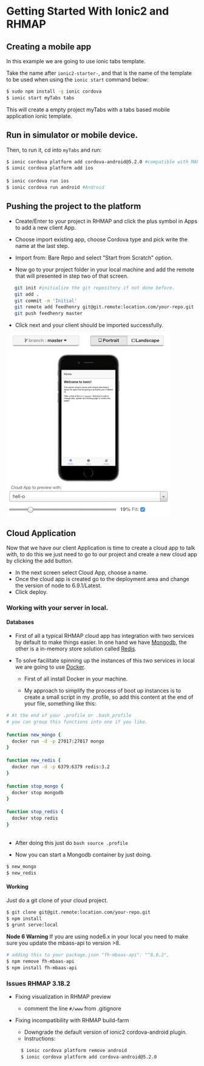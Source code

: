 # Getting Started With Ionic2 and RHMAP

## Creating a mobile app

In this example we are going to use ionic tabs template. 

Take the name after `ionic2-starter-`, and that is the name of the template to be used when using the `ionic start` command below:

```bash
$ sudo npm install -g ionic cordova
$ ionic start myTabs tabs
```

This will create a empty project myTabs with a tabs based mobile application ionic template.  

## Run in simulator or mobile device. 

Then, to run it, cd into `myTabs` and run:

```bash
$ ionic cordova platform add cordova-android@5.2.0 #compatible with MAP-3.18 & Android Studio .
$ ionic cordova platform add ios

$ ionic cordova run ios
$ ionic cordova run android #Android
```

## Pushing the project to the platform 

- Create/Enter to your project in RHMAP and click the plus symbol in Apps to add a new client App. 

- Choose import existing app, choose Cordova type and pick write the name at the last step.

- Import from: Bare Repo and select "Start from Scratch" option. 

- Now go to your project folder in your local machine and add the remote that will presented in step two of that screen. 

```bash
   git init #initialize the git repository if not done before. 
   git add . 
   git commit -m 'Initial'
   git remote add feedhenry git@git.remote:location.com/your-repo.git 
   git push feedhenry master 
```

- Click next and your client should be imported successfully. 

![client app](https://github.com/feedhenry-staff/ionic2-hello/blob/master/images/home.png)


## Cloud Application 

Now that we have our client Application is time to create a cloud app to talk with, to do this we just need to go to our project and create a new cloud app by clicking the add button. 

- In the next screen select Cloud App, choose a name. 
- Once the cloud app is created go to the deployment area and change the version of node to 6.9.1/Latest. 
- Click deploy. 


### Working with your server in local. 


#### Databases  
- First of all a typical RHMAP cloud app has integration with two services by default to make things easier. In one hand we have [Mongodb](https://www.mongodb.com),  the other is a in-memory store solution called [Redis](https://redis.io/). 

- To solve facilitate spinning up the instances of this two services in local we are going to use [Docker](https://www.docker.com).  

  - First of all install Docker in your machine. 
  
  - My approach to simplify the process of boot up instances is to create a small script in my .profile, so add this content at the end of your file, something like this: 

```bash
# At the end of your .profile or .bash_profile 
# you can group this functions into one if you like. 

function new_mongo {
  docker run -d -p 27017:27017 mongo
}

function new_redis {
  docker run -d -p 6379:6379 redis:3.2
} 

function stop_mongo {
  docker stop mongodb
}

function stop_redis {
  docker stop redis
}
  
```
    
- After doing this just do  ```bash source .profile  ```

- Now you can start a Mongodb container by just doing. 

```bash
$ new_mongo 
$ new_redis 
```



#### Working 

Just do a git clone of your cloud project. 

```bash
$ git clone git@git.remote:location.com/your-repo.git  
$ npm install 
$ grunt serve:local
```

**Node 6 Warning**
If you are using node6.x in your local you need to make sure you update the mbass-api to version >8. 

```bash
# adding this to your package.json "fh-mbaas-api": "^8.0.2",
$ npm remove fh-mbaas-api
$ npm install fh-mbaas-api
```

### Issues RHMAP 3.18.2

 - Fixing visualization in RHMAP preview
    - comment the line ``` #/www ``` from .gitignore


 - Fixing incompatibility with RHMAP build-farm
   - Downgrade the default version of ionic2 cordova-android plugin.
   - Instructions:
   ```bash
     $ ionic cordova platform remove android
     $ ionic cordova platform add cordova-android@5.2.0  
   ```


